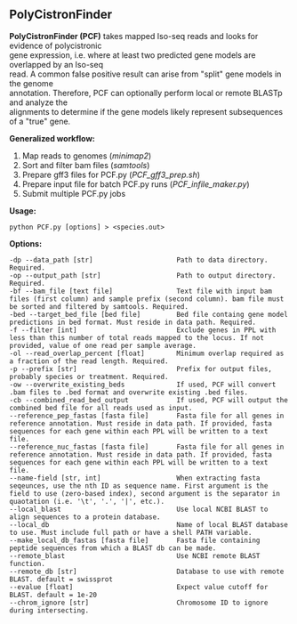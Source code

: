 ## PolyCistronFinder  

**PolyCistronFinder (PCF)** takes mapped Iso-seq reads and looks for evidence of polycistronic  
gene expression, i.e. where at least two predicted gene models are overlapped by an Iso-seq  
read. A common false positive result can arise from "split" gene models in the genome  
annotation. Therefore, PCF can optionally perform local or remote BLASTp and analyze the  
alignments to determine if the gene models likely represent subsequences of a "true" gene.  

**Generalized workflow:**  
1. Map reads to genomes (*minimap2*)  
2. Sort and filter bam files (*samtools*)  
3. Prepare gff3 files for PCF.py (*PCF_gff3_prep.sh*)  
4. Prepare input file for batch PCF.py runs (*PCF_infile_maker.py*)  
5. Submit multiple PCF.py jobs  


**Usage:**  

```
python PCF.py [options] > <species.out>  
```

**Options:**

```  
-dp --data_path [str]                     Path to data directory. Required.  
-op --output_path [str]                   Path to output directory. Required.  
-bf --bam_file [text file]                Text file with input bam files (first column) and sample prefix (second column). bam file must be sorted and filtered by samtools. Required.  
-bed --target_bed_file [bed file]         Bed file containg gene model predictions in bed format. Must reside in data path. Required.  
-f --filter [int]                         Exclude genes in PPL with less than this number of total reads mapped to the locus. If not provided, value of one read per sample average.  
-ol --read_overlap_percent [float]        Minimum overlap required as a fraction of the read length. Required.  
-p --prefix [str]                         Prefix for output files, probably species or treatment. Required.  
-ow --overwrite_existing_beds             If used, PCF will convert .bam files to .bed format and overwrite existing .bed files.  
-cb --combined_read_bed_output            If used, PCF will output the combined bed file for all reads used as input.  
--reference_pep_fastas [fasta file]       Fasta file for all genes in reference annotation. Must reside in data path. If provided, fasta sequences for each gene within each PPL will be written to a text file.  
--reference_nuc_fastas [fasta file]       Fasta file for all genes in reference annotation. Must reside in data path. If provided, fasta sequences for each gene within each PPL will be written to a text file.  
--name-field [str, int]                   When extracting fasta seqeunces, use the nth ID as sequence name. First argument is the field to use (zero-based index), second argument is the separator in quaotation (i.e. '\t', '.', '|', etc.).  
--local_blast                             Use local NCBI BLAST to align sequences to a protein database.  
--local_db                                Name of local BLAST database to use. Must include full path or have a shell PATH variable.  
--make_local_db_fastas [fasta file]       Fasta file containing peptide sequences from which a BLAST db can be made.  
--remote_blast                            Use NCBI remote BLAST function.  
--remote_db [str]                         Database to use with remote BLAST. default = swissprot  
--evalue [float]                          Expect value cutoff for BLAST. default = 1e-20  
--chrom_ignore [str]                      Chromosome ID to ignore during intersecting.  
```
